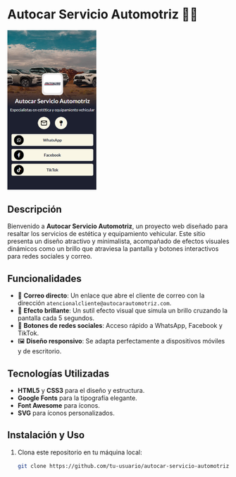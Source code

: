 # Autocar Servicio Automotriz 🚗✨

<img src="img/autocar-biolink.png" alt="Autocar Servicio Automotriz - Resultado Final" width="40%">

## Descripción
Bienvenido a **Autocar Servicio Automotriz**, un proyecto web diseñado para resaltar los servicios de estética y equipamiento vehicular. Este sitio presenta un diseño atractivo y minimalista, acompañado de efectos visuales dinámicos como un brillo que atraviesa la pantalla y botones interactivos para redes sociales y correo.

## Funcionalidades
- 📧 **Correo directo**: Un enlace que abre el cliente de correo con la dirección `atencionalcliente@autocarautomotriz.com`.
- 🌟 **Efecto brillante**: Un sutil efecto visual que simula un brillo cruzando la pantalla cada 5 segundos.
- 📱 **Botones de redes sociales**: Acceso rápido a WhatsApp, Facebook y TikTok.
- 🖼️ **Diseño responsivo**: Se adapta perfectamente a dispositivos móviles y de escritorio.

## Tecnologías Utilizadas
- **HTML5** y **CSS3** para el diseño y estructura.
- **Google Fonts** para la tipografía elegante.
- **Font Awesome** para íconos.
- **SVG** para íconos personalizados.

## Instalación y Uso
1. Clona este repositorio en tu máquina local:
   ```bash
   git clone https://github.com/tu-usuario/autocar-servicio-automotriz.git
